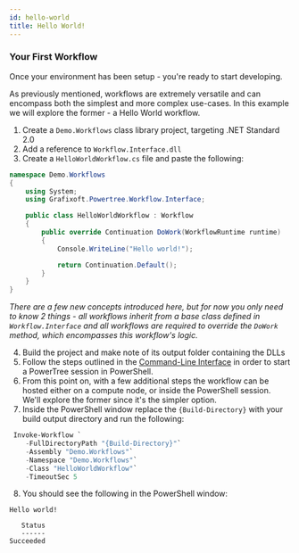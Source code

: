```yaml
---
id: hello-world
title: Hello World!
---
```


### Your First Workflow

Once your environment has been setup - you're ready to start developing.

As previously mentioned, workflows are extremely versatile and can encompass both the simplest and more complex use-cases. In this example we will explore the former - a Hello World workflow.

1. Create a `Demo.Workflows` class library project, targeting .NET Standard 2.0
2. Add a reference to `Workflow.Interface.dll`
3. Create a `HelloWorldWorkflow.cs` file and paste the following:

```c#
namespace Demo.Workflows
{
    using System;
    using Grafixoft.Powertree.Workflow.Interface;

    public class HelloWorldWorkflow : Workflow
    {
        public override Continuation DoWork(WorkflowRuntime runtime)
        {
            Console.WriteLine("Hello world!");

            return Continuation.Default();
        }
    }
}
```

*There are a few new concepts introduced here, but for now you only need to know 2 things - all workflows inherit from a base class defined in `Workflow.Interface` and all workflows are required to override the `DoWork` method, which encompasses this workflow's logic.*

4. Build the project and make note of its output folder containing the DLLs
5. Follow the steps outlined in the [Command-Line Interface](../service/cli#import) in order to start a PowerTree session in PowerShell.
6. From this point on, with a few additional steps the workflow can be hosted either on a compute node, or inside the PowerShell session. We'll explore the former since it's the simpler option.
7. Inside the PowerShell window replace the `{Build-Directory}` with your build output directory and run the following:

```powershell
 Invoke-Workflow `
    -FullDirectoryPath "{Build-Directory}"`
    -Assembly "Demo.Workflows"`
    -Namespace "Demo.Workflows"`
    -Class "HelloWorldWorkflow"`
    -TimeoutSec 5
```
8. You should see the following in the PowerShell window:

```
Hello world!

   Status
   ------
Succeeded
```
